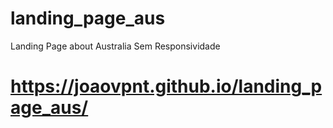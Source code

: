 # landing_page_aus
Landing Page about Australia
Sem Responsividade
# https://joaovpnt.github.io/landing_page_aus/
